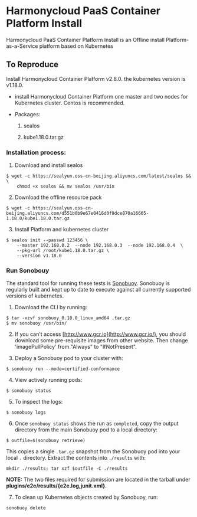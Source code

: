 # Harmonycloud PaaS Container Platform Install 

Harmonycloud PaaS Container Platform Install is an Offline install Platform-as-a-Service platform based on Kubernetes

## To Reproduce

Install Harmonycloud Container Platform v2.8.0. the kubernetes version is v1.18.0.

 * install Harmonycloud Container Platform one master and two nodes for Kubernetes cluster. Centos is recommended.

 * Packages: 

   1. sealos
   
   2. kube1.18.0.tar.gz


### Installation process:

1. Download and install sealos

```
$ wget -c https://sealyun.oss-cn-beijing.aliyuncs.com/latest/sealos && \
    chmod +x sealos && mv sealos /usr/bin
```

2. Download the offline resource pack

```
$ wget -c https://sealyun.oss-cn-beijing.aliyuncs.com/d551b0b9e67e0416d0f9dce870a16665-1.18.0/kube1.18.0.tar.gz 

```
3. Install Platform and kubernetes cluster

```
$ sealos init --passwd 123456 \
	--master 192.168.0.2  --node 192.168.0.3  --node 192.168.0.4  \
	--pkg-url /root/kube1.18.0.tar.gz \
	--version v1.18.0

```
### Run Sonobouy

The standard tool for running these tests is [Sonobuoy](https://github.com/heptio/sonobuoy). Sonobuoy is regularly built and kept up to date to execute against all currently supported versions of kubernetes.

1. Download the CLI by running:

```
$ tar -xzvf sonobuoy_0.18.0_linux_amd64 .tar.gz
$ mv sonobuoy /usr/bin/
```

2. If you can't access [http://www.gcr.io](http://www.gcr.io/), you should download some pre-requisite images from other website. Then change 'imagePullPolicy' from "Always" to "IfNotPresent".

3. Deploy a Sonobuoy pod to your cluster with:

```
$ sonobuoy run --mode=certified-conformance
```

4. View actively running pods:

```
$ sonobuoy status 
```

5. To inspect the logs:

```
$ sonobuoy logs
```

6. Once `sonobuoy status` shows the run as `completed`, copy the output directory from the main Sonobuoy pod to a local directory:

```
$ outfile=$(sonobuoy retrieve)
```

This copies a single `.tar.gz` snapshot from the Sonobuoy pod into your local
`.` directory. Extract the contents into `./results` with:

```
mkdir ./results; tar xzf $outfile -C ./results
```

**NOTE:** The two files required for submission are located in the tarball under **plugins/e2e/results/{e2e.log,junit.xml}**. 

7. To clean up Kubernetes objects created by Sonobuoy, run:

```
sonobuoy delete
```
